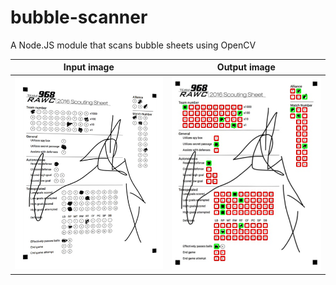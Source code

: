 # bubble-scanner

A Node.JS module that scans bubble sheets using OpenCV

Input image                |  Output image
:-------------------------:|:-------------------------:
![](input.jpeg)            |  ![](output.jpeg)
